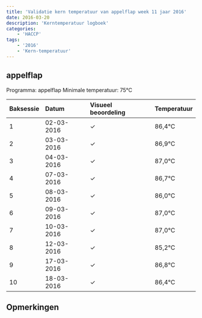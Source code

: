```yaml
---
title: 'Validatie kern temperatuur van appelflap week 11 jaar 2016'
date: 2016-03-20
description: 'Kerntemperatuur logboek'
categories:
    - 'HACCP'
tags:
    - '2016'
    - 'Kern-temperatuur'
---
```


## appelflap

Programma: appelflap
Minimale temperatuur: 75°C

| Baksessie | Datum | Visueel beoordeling | Temperatuur |
|:---|:---|:---|:---|
| 1 | 02-03-2016 | &check; | 86,4°C |
| 2 | 03-03-2016 | &check; | 86,9°C |
| 3 | 04-03-2016 | &check; | 87,0°C |
| 4 | 07-03-2016 | &check; | 86,7°C |
| 5 | 08-03-2016 | &check; | 86,0°C |
| 6 | 09-03-2016 | &check; | 87,0°C |
| 7 | 10-03-2016 | &check; | 87,0°C |
| 8 | 12-03-2016 | &check; | 85,2°C |
| 9 | 17-03-2016 | &check; | 86,8°C |
| 10 | 18-03-2016 | &check; | 86,4°C |

## Opmerkingen


